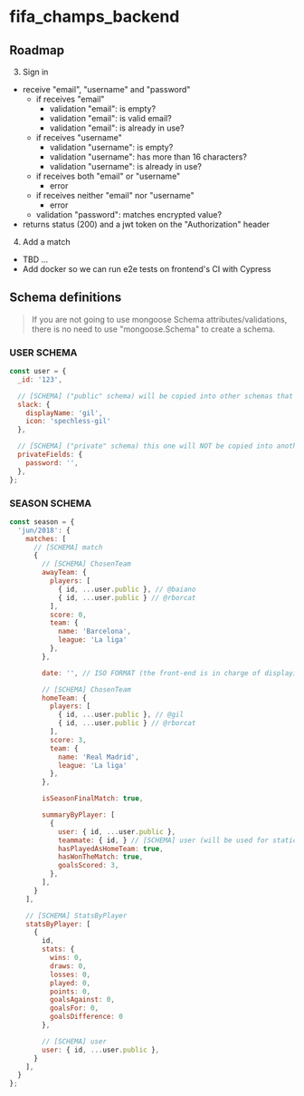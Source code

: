 # fifa_champs_backend

## Roadmap

3. Sign in
  * receive "email", "username" and "password"
    * if receives "email"
      * validation "email": is empty?
      * validation "email": is valid email?
      * validation "email": is already in use?
    * if receives "username"
      * validation "username": is empty?
      * validation "username": has more than 16 characters?
      * validation "username": is already in use?
    * if receives both "email" or "username"
      * error
    * if receives neither "email" nor "username"
      * error
    * validation "password": matches encrypted value?
  * returns status (200) and a jwt token on the "Authorization" header
4. Add a match
  * TBD
...
* Add docker so we can run e2e tests on frontend's CI with Cypress

## Schema definitions

> If you are not going to use mongoose Schema attributes/validations, there is no need to use "mongoose.Schema" to create a schema.

### USER SCHEMA

```js
const user = {
  _id: '123',

  // [SCHEMA] ("public" schema) will be copied into other schemas that relies on user data;
  slack: {
    displayName: 'gil',
    icon: 'spechless-gil'
  },

  // [SCHEMA] ("private" schema) this one will NOT be copied into another schemas
  privateFields: {
    password: '',
  },
};
```

### SEASON SCHEMA

```js
const season = {
  'jun/2018': {
    matches: [
      // [SCHEMA] match
      {
        // [SCHEMA] ChosenTeam
        awayTeam: {
          players: [
            { id, ...user.public }, // @baiano
            { id, ...user.public } // @rborcat
          ],
          score: 0,
          team: {
            name: 'Barcelona',
            league: 'La liga'
          },
        },

        date: '', // ISO FORMAT (the front-end is in charge of displaying it the way it prefers)

        // [SCHEMA] ChosenTeam
        homeTeam: {
          players: [
            { id, ...user.public }, // @gil
            { id, ...user.public } // @rborcat
          ],
          score: 3,
          team: {
            name: 'Real Madrid',
            league: 'La liga'
          },
        },

        isSeasonFinalMatch: true,

        summaryByPlayer: [
          {
            user: { id, ...user.public },
            teammate: { id, } // [SCHEMA] user (will be used for statics, e.g. "@gil wins 70% of matches played with @baiano")
            hasPlayedAsHomeTeam: true,
            hasWonTheMatch: true,
            goalsScored: 3,
          },
        ],
      }
    ],

    // [SCHEMA] StatsByPlayer
    statsByPlayer: [
      {
        id,
        stats: {
          wins: 0,
          draws: 0,
          losses: 0,
          played: 0,
          points: 0,
          goalsAgainst: 0,
          goalsFor: 0,
          goalsDifference: 0
        },

        // [SCHEMA] user
        user: { id, ...user.public },
      }
    ],
  }
};
```
